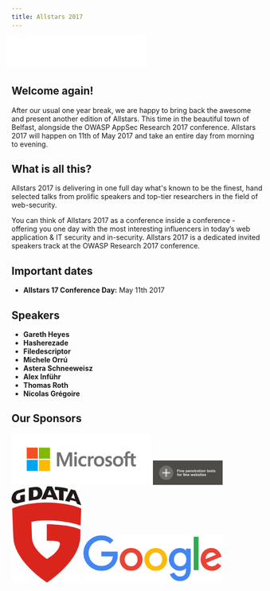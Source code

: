 ```yaml
---
title: Allstars 2017
---
```


<img src="../assets/images/allstars.gif" style="width: 20em; margin-left: -0.75em;">

## Welcome again!

After our usual one year break, we are happy to bring back the awesome and present another edition of Allstars. This time in the beautiful town of Belfast, alongside the OWASP AppSec Research 2017 conference. Allstars 2017 will happen on 11th of May 2017 and take an entire day from morning to evening.

## What is all this?

Allstars 2017 is delivering in one full day what's known to be the finest, hand selected talks from prolific speakers and top-tier researchers in the field of web-security.

You can think of Allstars 2017 as a conference inside a conference - offering you one day with the most interesting influencers in today’s web application &amp; IT security and in-security. Allstars 2017 is a dedicated invited speakers track at the OWASP Research 2017 conference.

## Important dates  
 
* **Allstars 17 Conference Day:** May 11th 2017 

## Speakers 
 
* **Gareth Heyes**
* **Hasherezade**
* **Filedescriptor**
* **Michele Orrú**
* **Astera Schneeweisz**
* **Alex Inführ**
* **Thomas Roth**
* **Nicolas Grégoire** 

## Our Sponsors


<img src="../assets/images/sponsors/microsoft.png" style="width: 20em;">

<img src="../assets/images/sponsors/cure53.png" style="width: 10em;">

<img src="../assets/images/sponsors/gdata.png" style="width: 10em;">

<img src="../assets/images/sponsors/google.png" style="width: 20em;">

